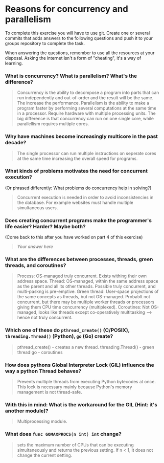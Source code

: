 # Reasons for concurrency and parallelism


To complete this exercise you will have to use git. Create one or several commits that adds answers to the following questions and push it to your groups repository to complete the task.

When answering the questions, remember to use all the resources at your disposal. Asking the internet isn't a form of "cheating", it's a way of learning.

 ### What is concurrency? What is parallelism? What's the difference?
 > Concurrency is the ability to decompose a program into parts that can run independently and out-of-order and the result will be the same. The increase the performance. Parallelism is the ability to make a program faster by performing several computations at the same time in a processor. Require hardware with multiple processing units. The big difference is that concurrency can run on one single core, while parallellism requires multiple cores. 
 
 ### Why have machines become increasingly multicore in the past decade?
 > The single processor can run multiple instructions on seperate cores at the same time increasing the overall speed for programs. 
 
 ### What kinds of problems motivates the need for concurrent execution?
 (Or phrased differently: What problems do concurrency help in solving?)
 > Concurrent execution is needed in order to avoid inconsistencies in the database. For example websites must handle multiple simultaneous users.
 
 ### Does creating concurrent programs make the programmer's life easier? Harder? Maybe both?
 (Come back to this after you have worked on part 4 of this exercise)
 > *Your answer here*
 
 ### What are the differences between processes, threads, green threads, and coroutines?
 > Process: OS-managed truly concurrent. Exists withing their own address space. 
 Thread: OS-managed, within the same address space as the parent and all its other threads. Possible truly concurrent, and multi-paskng is pre-emptive. 
 Green thread: User-space projections of the same concepts as threads, but not OS-managed. Probablt not concurrent, but there may be multiple worker threads or processors giving them CPU time concurrency (multiplexed).
 Coroutines: Not OS-managed, looks like threads except co-operatively multitasking --> hence not truly concurrent. 
 
 ### Which one of these do `pthread_create()` (C/POSIX), `threading.Thread()` (Python), `go` (Go) create?
 > pthread_create() - creates a new thread.
 threading.Thread() - green thread
 go                 - coroutines
 
 ### How does pythons Global Interpreter Lock (GIL) influence the way a python Thread behaves?
 > Prevents multiple threads from executing Python bytecodes at once. This lock is necessary mainly because Python's memory management is not thread-safe. 
 
 ### With this in mind: What is the workaround for the GIL (Hint: it's another module)?
 > Multiprocessing module. 
 
 ### What does `func GOMAXPROCS(n int) int` change? 
 > sets the maximum number of CPUs that can be executing simultaneously and returns the previous setting. If n < 1, it does not change the current setting.
